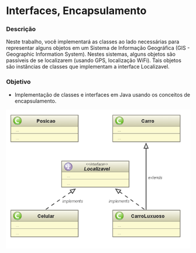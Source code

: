 
# Interfaces, Encapsulamento
### Descrição

Neste trabalho, você implementará as classes ao lado
necessárias para representar alguns objetos em um
Sistema de Informação Geográfica (GIS - Geographic
Information System). Nestes sistemas, alguns objetos são
passíveis de se localizarem (usando GPS, localização WiFi).
Tais objetos são instâncias de classes que implementam a
interface Localizavel.

### Objetivo

- Implementação de classes e interfaces em Java usando
os conceitos de encapsulamento.

![Diagrama UML](UML.png)

